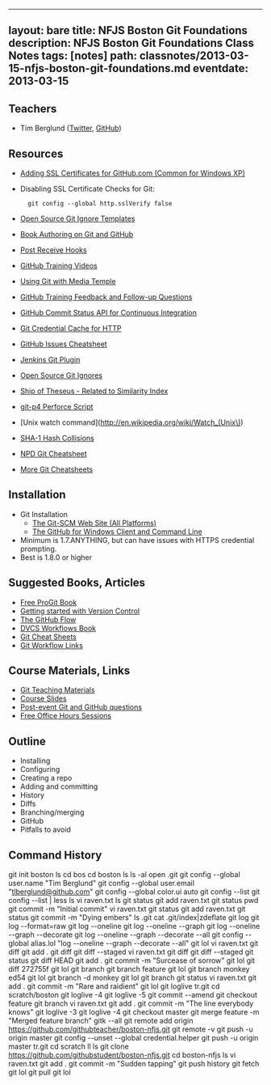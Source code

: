 
---
layout: bare
title: NFJS Boston Git Foundations
description: NFJS Boston Git Foundations Class Notes
tags: [notes]
path: classnotes/2013-03-15-nfjs-boston-git-foundations.md
eventdate: 2013-03-15
---

## Teachers
* Tim Berglund ([Twitter](http://twitter.com/tlberglund), [GitHub](https://github.com/tlberglund))

## Resources

* [Adding SSL Certificates for GitHub.com (Common for Windows XP)](http://stackoverflow.com/questions/3777075/https-github-access/4454754#4454754)
* Disabling SSL Certificate Checks for Git:

        git config --global http.sslVerify false
* [Open Source Git Ignore Templates](https://github.com/github/gitignore)
* [Book Authoring on Git and GitHub](http://teach.github.com/articles/book-authoring-using-git-and-github/)
* [Post Receive Hooks](https://help.github.com/articles/post-receive-hooks)
* [GitHub Training Videos](http://training.github.com/resources/videos/)
* [Using Git with Media Temple](http://carl-topham.com/theblog/post/using-git-media-temple/)
* [GitHub Training Feedback and Follow-up Questions](https://github.com/githubtraining/feedback/issues?state=open)
* [GitHub Commit Status API for Continuous Integration](https://github.com/blog/1227-commit-status-api)
* [Git Credential Cache for HTTP](http://teach.github.com/articles/lesson-git-credential-cache/)
* [GitHub Issues Cheatsheet](http://teach.github.com/articles/github-issues-cheatsheet/)
* [Jenkins Git Plugin](https://wiki.jenkins-ci.org/display/JENKINS/Git+Plugin)
* [Open Source Git Ignores](https://github.com/github/gitignore)
* [Ship of Theseus - Related to Similarity Index](http://en.wikipedia.org/wiki/Ship_of_Theseus)
* [git-p4 Perforce Script](http://kb.perforce.com/article/1417/git-p4)
* [Unix watch command](http://en.wikipedia.org/wiki/Watch_(Unix\))
* [SHA-1 Hash Collisions](http://git-scm.com/book/ch6-1.html#A-SHORT-NOTE-ABOUT-SHA-1)
* [NPD Git Cheatsheet](http://ndpsoftware.com/git-cheatsheet.html)
* [More Git Cheatsheets](http://teach.github.com/articles/git-cheatsheets/)

## Installation
* Git Installation
    * [The Git-SCM Web Site (All Platforms)](http://git-scm.com)
    * [The GitHub for Windows Client and Command Line](http://windows.github.com)
* Minimum is 1.7.ANYTHING, but can have issues with HTTPS credential prompting.
* Best is 1.8.0 or higher

## Suggested Books, Articles
* [Free ProGit Book](http://git-scm.com/book)
* [Getting started with Version Control](http://teach.github.com/articles/lesson-new-to-version-control/)
* [The GitHub Flow](http://scottchacon.com/2011/08/31/github-flow.html)
* [DVCS Workflows Book](https://github.com/zkessin/dvcs-workflows)
* [Git Cheat Sheets](http://teach.github.com/articles/git-cheatsheets/)
* [Git Workflow Links](https://pinboard.in/u:matthew.mccullough/t:git+workflow)

## Course Materials, Links
* [Git Teaching Materials](http://teach.github.com)
* [Course Slides](http://teach.github.com/articles/course-slides/)
* [Post-event Git and GitHub questions](https://github.com/githubtraining/feedback/)
* [Free Office Hours Sessions](http://training.github.com/web/free-classes/)

## Outline

* Installing
* Configuring
* Creating a repo
* Adding and committing
* History
* Diffs
* Branching/merging
* GitHub
* Pitfalls to avoid


## Command History

  git init boston
  ls
  cd bos
  cd boston
  ls
  ls -al
  open .git
  git config --global user.name "Tim Berglund"
  git config --global user.email "tlberglund@github.com"
  git config --global color.ui auto
  git config --list
  git config --list | less
  ls
  vi raven.txt
  ls
  git status
  git add raven.txt
  git status
  pwd
  git commit -m "Initial commit"
  vi raven.txt
  git status
  git add raven.txt
  git status
  git commit -m "Dying embers"
  ls .git
  cat .git/index|zdeflate
  git log
  git log --format=raw
  git log --oneline
  git log --oneline --graph
  git log --oneline --graph --decorate
  git log --oneline --graph --decorate --all
  git config --global alias.lol "log --oneline --graph --decorate --all"
  git lol
  vi raven.txt
  git diff
  git add .
  git diff
  git diff --staged
  vi raven.txt
  git diff
  git diff --staged
  git status
  git diff HEAD
  git add .
  git commit -m "Surcease of sorrow"
  git lol
  git diff 272755f
  git lol
  git branch
  git branch feature
  git lol
  git branch monkey ed54
  git lol
  git branch -d monkey
  git lol
  git branch
  git status
  vi raven.txt
  git add .
  git commit -m "Rare and raidient"
  git lol
  git loglive
  tr.git
  cd scratch/boston
  git loglive -4
  git loglive -5
  git commit --amend
  git checkout feature
  git branch
  vi raven.txt
  git add .
  git commit -m "The line everybody knows"
  git loglive -3
  git loglive -4
  git checkout master
  git merge feature -m "Merged feature branch"
  gitk --all
  git remote add origin https://github.com/githubteacher/boston-nfjs.git
  git remote -v
  git push -u origin master
  git config --unset --global credential.helper
  git push -u origin master
  tr.git
  cd scratch
  ll
  ls
  git clone https://github.com/githubstudent/boston-nfjs.git
  cd boston-nfjs
  ls
  vi raven.txt
  git add .
  git commit -m "Sudden tapping"
  git push
  history
  git fetch
  git lol
  git pull
  git lol

